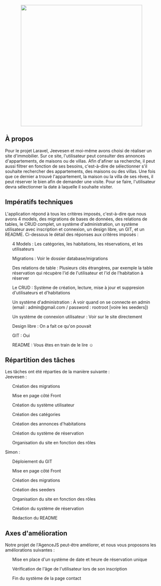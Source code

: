 <p align="center">
    <img src="src/img/logo.png" width="400">
</p>

## À propos

Pour le projet Laravel, Jeevesen et moi-même avons choisi de réaliser un site d'immobilier.
Sur ce site, l'utilisateur peut consulter des annonces d'appartements, de maisons ou de villas. Afin d'afiner sa recherche, il peut aussi filtrer en fonction de ses besoins, c'est-à-dire de sélectionner s'il souhaite rechercher des appartements, des maisons ou des villas.
Une fois que ce dernier a trouvé l'appartement, la maison ou la villa de ses rêves, il peut réserver le bien afin de demander une visite. Pour se faire, l'utilisateur devra sélectionner la date à laquelle il souhaite visiter.

## Impératifs techniques

L'application répond à tous les critères imposés, c'est-à-dire que nous avons 4 models, des migrations de bases de données, des relations de tables, le CRUD complet, un système d'administration, un système utilisateur avec inscription et connexion, un design libre, un GIT, et un README.
Ci-dessous le détail des réponses aux critères imposés :
<ol>4 Models : Les catégories, les habitations, les réservations, et les utilisateurs</ol>
<ol>Migrations : Voir le dossier database/migrations</ol>
<ol>Des relations de table : Plusieurs clés étrangères, par exemple la table réservation qui récupère l'id de l'utilisateur et l'id de l'habitation à réserver</ol>
<ol>Le CRUD : Système de création, lecture, mise à jour et suppresion d'utilisateurs et d'habitations</ol>
<ol>Un système d'administration : À voir quand on se connecte en admin (email : admin@gmail.com / password : rootroot [voire les seeders])</ol>
<ol>Un système de connexion utilisateur : Voir sur le site directement</ol>
<ol>Design libre : On a fait ce qu'on pouvait</ol>
<ol>GIT : Oui</ol>
<ol>README : Vous êtes en train de le lire ☺</ol>

## Répartition des tâches

Les tâches ont été réparties de la manière suivante : <br>
Jeevesen :
<ol>Création des migrations</ol>
<ol>Mise en page côté Front</ol>
<ol>Création du système utilisateur</ol>
<ol>Création des catégories</ol>
<ol>Création des annonces d'habitations</ol>
<ol>Création du système de réservation</ol>
<ol>Organisation du site en fonction des rôles</ol>

Simon :
<ol>Déploiement du GIT</ol>
<ol>Mise en page côté Front</ol>
<ol>Création des migrations</ol>
<ol>Création des seeders</ol>
<ol>Organisation du site en fonction des rôles</ol>
<ol>Création du système de réservation</ol>
<ol>Rédaction du README</ol>

## Axes d'amélioration

Notre projet de l'AgenceJS peut-être améliorer, et nous vous proposons les améliorations suivantes :
<ol>Mise en place d'un système de date et heure de réservation unique</ol>
<ol>Vérification de l'âge de l'utilisateur lors de son inscription</ol>
<ol>Fin du système de la page contact</ol>
